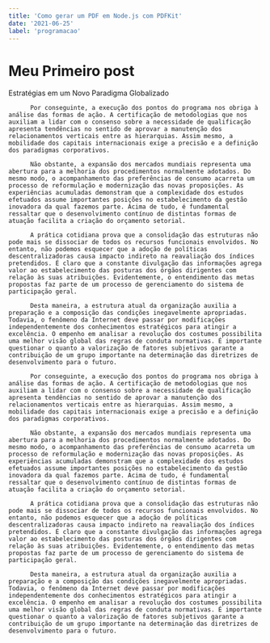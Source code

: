 ```yaml
---
title: 'Como gerar um PDF em Node.js com PDFKit'
date: '2021-06-25'
label: 'programacao'
---
```


# Meu Primeiro post

Estratégias em um Novo Paradigma Globalizado

          Por conseguinte, a execução dos pontos do programa nos obriga à análise das formas de ação. A certificação de metodologias que nos auxiliam a lidar com o consenso sobre a necessidade de qualificação apresenta tendências no sentido de aprovar a manutenção dos relacionamentos verticais entre as hierarquias. Assim mesmo, a mobilidade dos capitais internacionais exige a precisão e a definição dos paradigmas corporativos.

          Não obstante, a expansão dos mercados mundiais representa uma abertura para a melhoria dos procedimentos normalmente adotados. Do mesmo modo, o acompanhamento das preferências de consumo acarreta um processo de reformulação e modernização das novas proposições. As experiências acumuladas demonstram que a complexidade dos estudos efetuados assume importantes posições no estabelecimento da gestão inovadora da qual fazemos parte. Acima de tudo, é fundamental ressaltar que o desenvolvimento contínuo de distintas formas de atuação facilita a criação do orçamento setorial.

          A prática cotidiana prova que a consolidação das estruturas não pode mais se dissociar de todos os recursos funcionais envolvidos. No entanto, não podemos esquecer que a adoção de políticas descentralizadoras causa impacto indireto na reavaliação dos índices pretendidos. É claro que a constante divulgação das informações agrega valor ao estabelecimento das posturas dos órgãos dirigentes com relação às suas atribuições. Evidentemente, o entendimento das metas propostas faz parte de um processo de gerenciamento do sistema de participação geral.

          Desta maneira, a estrutura atual da organização auxilia a preparação e a composição das condições inegavelmente apropriadas. Todavia, o fenômeno da Internet deve passar por modificações independentemente dos conhecimentos estratégicos para atingir a excelência. O empenho em analisar a revolução dos costumes possibilita uma melhor visão global das regras de conduta normativas. É importante questionar o quanto a valorização de fatores subjetivos garante a contribuição de um grupo importante na determinação das diretrizes de desenvolvimento para o futuro.

          Por conseguinte, a execução dos pontos do programa nos obriga à análise das formas de ação. A certificação de metodologias que nos auxiliam a lidar com o consenso sobre a necessidade de qualificação apresenta tendências no sentido de aprovar a manutenção dos relacionamentos verticais entre as hierarquias. Assim mesmo, a mobilidade dos capitais internacionais exige a precisão e a definição dos paradigmas corporativos.

          Não obstante, a expansão dos mercados mundiais representa uma abertura para a melhoria dos procedimentos normalmente adotados. Do mesmo modo, o acompanhamento das preferências de consumo acarreta um processo de reformulação e modernização das novas proposições. As experiências acumuladas demonstram que a complexidade dos estudos efetuados assume importantes posições no estabelecimento da gestão inovadora da qual fazemos parte. Acima de tudo, é fundamental ressaltar que o desenvolvimento contínuo de distintas formas de atuação facilita a criação do orçamento setorial.

          A prática cotidiana prova que a consolidação das estruturas não pode mais se dissociar de todos os recursos funcionais envolvidos. No entanto, não podemos esquecer que a adoção de políticas descentralizadoras causa impacto indireto na reavaliação dos índices pretendidos. É claro que a constante divulgação das informações agrega valor ao estabelecimento das posturas dos órgãos dirigentes com relação às suas atribuições. Evidentemente, o entendimento das metas propostas faz parte de um processo de gerenciamento do sistema de participação geral.

          Desta maneira, a estrutura atual da organização auxilia a preparação e a composição das condições inegavelmente apropriadas. Todavia, o fenômeno da Internet deve passar por modificações independentemente dos conhecimentos estratégicos para atingir a excelência. O empenho em analisar a revolução dos costumes possibilita uma melhor visão global das regras de conduta normativas. É importante questionar o quanto a valorização de fatores subjetivos garante a contribuição de um grupo importante na determinação das diretrizes de desenvolvimento para o futuro.

